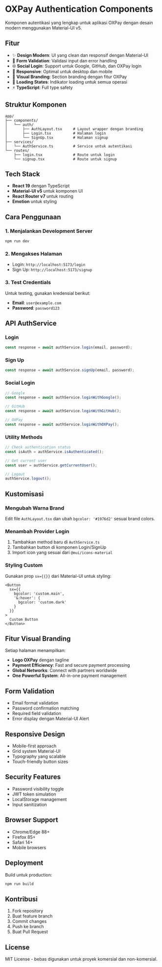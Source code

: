 # OXPay Authentication Components

Komponen autentikasi yang lengkap untuk aplikasi OXPay dengan desain modern menggunakan Material-UI v5.

## Fitur

- ✨ **Design Modern**: UI yang clean dan responsif dengan Material-UI
- 🔐 **Form Validation**: Validasi input dan error handling
- 🌐 **Social Login**: Support untuk Google, GitHub, dan OXPay login
- 📱 **Responsive**: Optimal untuk desktop dan mobile
- 🎨 **Visual Branding**: Section branding dengan fitur OXPay
- 🔄 **Loading States**: Indikator loading untuk semua operasi
- ⚡ **TypeScript**: Full type safety

## Struktur Komponen

```
app/
├── components/
│   └── auth/
│       ├── AuthLayout.tsx     # Layout wrapper dengan branding
│       ├── Login.tsx          # Halaman login
│       └── SignUp.tsx         # Halaman signup
├── services/
│   └── AuthService.ts         # Service untuk autentikasi
└── routes/
    ├── login.tsx              # Route untuk login
    └── signup.tsx             # Route untuk signup
```

## Tech Stack

- **React 19** dengan TypeScript
- **Material-UI v5** untuk komponen UI
- **React Router v7** untuk routing
- **Emotion** untuk styling

## Cara Penggunaan

### 1. Menjalankan Development Server

```bash
npm run dev
```

### 2. Mengakses Halaman

- Login: `http://localhost:5173/login`
- Sign Up: `http://localhost:5173/signup`

### 3. Test Credentials

Untuk testing, gunakan kredensial berikut:
- **Email**: `user@example.com`
- **Password**: `password123`

## API AuthService

### Login
```typescript
const response = await authService.login(email, password);
```

### Sign Up
```typescript
const response = await authService.signUp(email, password);
```

### Social Login
```typescript
// Google
const response = await authService.loginWithGoogle();

// GitHub
const response = await authService.loginWithGitHub();

// OXPay
const response = await authService.loginWithOXPay();
```

### Utility Methods
```typescript
// Check authentication status
const isAuth = authService.isAuthenticated();

// Get current user
const user = authService.getCurrentUser();

// Logout
authService.logout();
```

## Kustomisasi

### Mengubah Warna Brand
Edit file `AuthLayout.tsx` dan ubah `bgcolor: '#1976d2'` sesuai brand colors.

### Menambah Provider Login
1. Tambahkan method baru di `AuthService.ts`
2. Tambahkan button di komponen Login/SignUp
3. Import icon yang sesuai dari `@mui/icons-material`

### Styling Custom
Gunakan prop `sx={{}}` dari Material-UI untuk styling:

```tsx
<Button
  sx={{
    bgcolor: 'custom.main',
    '&:hover': {
      bgcolor: 'custom.dark'
    }
  }}
>
  Custom Button
</Button>
```

## Fitur Visual Branding

Setiap halaman menampilkan:
- **Logo OXPay** dengan tagline
- **Payment Efficiency**: Fast and secure payment processing
- **Global Networks**: Connect with partners worldwide  
- **One Powerful System**: All-in-one payment management

## Form Validation

- Email format validation
- Password confirmation matching
- Required field validation
- Error display dengan Material-UI Alert

## Responsive Design

- Mobile-first approach
- Grid system Material-UI
- Typography yang scalable
- Touch-friendly button sizes

## Security Features

- Password visibility toggle
- JWT token simulation
- LocalStorage management
- Input sanitization

## Browser Support

- Chrome/Edge 88+
- Firefox 85+
- Safari 14+
- Mobile browsers

## Deployment

Build untuk production:

```bash
npm run build
```

## Kontribusi

1. Fork repository
2. Buat feature branch
3. Commit changes
4. Push ke branch
5. Buat Pull Request

## License

MIT License - bebas digunakan untuk proyek komersial dan non-komersial.
